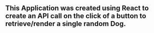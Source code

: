 ## This Application was created using React to create an API call on the click of a button to retrieve/render a single random Dog. 
